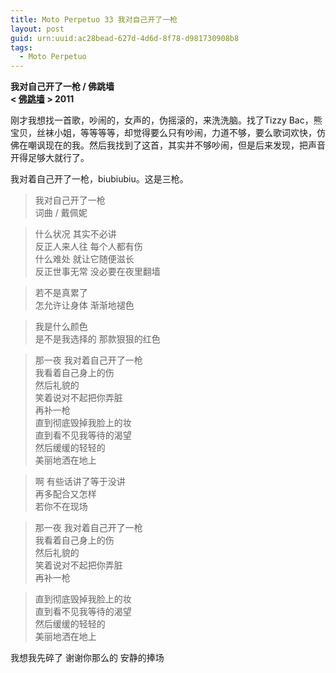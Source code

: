 ```yaml
---
title: Moto Perpetuo 33 我对自己开了一枪
layout: post
guid: urn:uuid:ac28bead-627d-4d6d-8f78-d981730908b8
tags:
  - Moto Perpetuo
---
```


__我对自己开了一枪 / 佛跳墙__  
__< [佛跳墙](http://music.douban.com/subject/6791313/) > 2011__  

刚才我想找一首歌，吵闹的，女声的，伪摇滚的，来洗洗脑。找了Tizzy Bac，熊宝贝，丝袜小姐，等等等等，却觉得要么只有吵闹，力道不够，要么歌词欢快，仿佛在嘲讽现在的我。然后我找到了这首，其实并不够吵闹，但是后来发现，把声音开得足够大就行了。

我对着自己开了一枪，biubiubiu。这是三枪。

>我对自己开了一枪  
>词曲 / 戴佩妮  

>什么状况 其实不必讲  
>反正人来人往 每个人都有伤  
>什么难处 就让它随便滋长  
>反正世事无常 没必要在夜里翻墙  
 
>若不是真累了  
>怎允许让身体 渐渐地褪色  

>我是什么颜色  
>是不是我选择的 那款狠狠的红色  

>那一夜 我对着自己开了一枪  
>我看着自己身上的伤  
>然后礼貌的  
>笑着说对不起把你弄脏  
>再补一枪  
>直到彻底毁掉我脸上的妆  
>直到看不见我等待的渴望  
>然后缓缓的轻轻的  
>美丽地洒在地上  
   
>啊 有些话讲了等于没讲  
>再多配合又怎样  
>若你不在现场  

>那一夜 我对着自己开了一枪  
>我看着自己身上的伤  
>然后礼貌的  
>笑着说对不起把你弄脏  
>再补一枪  

>直到彻底毁掉我脸上的妆  
>直到看不见我等待的渴望  
>然后缓缓的轻轻的  
>美丽地洒在地上  

我想我先碎了
谢谢你那么的
安静的捧场 
